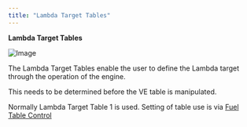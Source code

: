 ```yaml
---
title: "Lambda Target Tables"
---
```


**Lambda Target Tables**&nbsp;


![Image](</lib/AAAA90.jpg>)


The Lambda Target Tables enable the user to define the Lambda target through the operation of the engine.

This needs to be determined before the VE table is manipulated.

Normally Lambda Target Table 1 is used. Setting of table use is via [Fuel Table Control](<FuelTableControl.md>)
